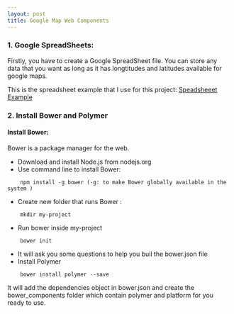 ```yaml
---
layout: post
title: Google Map Web Components
---
```


### 1. Google SpreadSheets:
  Firstly, you have to create a Google SpreadSheet file. You can store any data that you want as long as it has longtitudes and latitudes available for google maps.
  
 This is the spreadsheet example that I use for this project:
 [Speadsheeet Example](https://docs.google.com/spreadsheets/d/1AsR71hx_Kw_Yq--UEEq3mWxzk73RYsdqZTMxBjJrJjg/edit?usp=sharing)

### 2. Install Bower and Polymer

#### Install Bower:
  Bower is a package manager for the web.
  
  - Download and install Node.js from nodejs.org
  - Use command line to install Bower:  
  ```
      npm install -g bower (-g: to make Bower globally available in the system )
  ```
  - Create new folder that runs Bower : 
  ```
      mkdir my-project
  ```
  - Run bower inside my-project
  ```
      bower init
  ```
  - It will ask you some questions to help you buil the bower.json file
  - Install Polymer
  ```
      bower install polymer --save
  ```
  It will add the dependencies object in bower.json and create the bower_components folder which contain polymer and platform for you ready to use.

